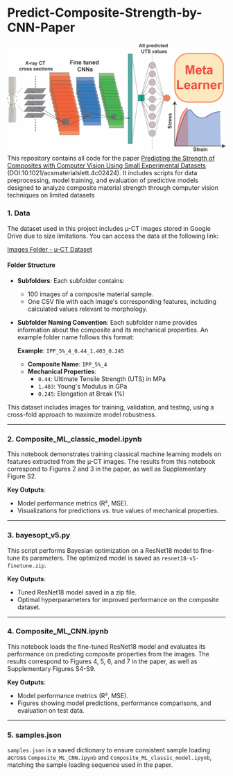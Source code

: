 # Predict-Composite-Strength-by-CNN-Paper
![Description of Image](TOC_Meta_Learner.png)
This repository contains all code for the paper [Predicting the Strength of Composites with Computer Vision Using Small Experimental Datasets](https://pubs.acs.org/doi/abs/10.1021/acsmaterialslett.4c02424) (DOI:10.1021/acsmaterialslett.4c02424). It includes scripts for data preprocessing, model training, and evaluation of predictive models designed to analyze composite material strength through computer vision techniques on limited datasets

### 1. Data

The dataset used in this project includes µ-CT images stored in Google Drive due to size limitations. You can access the data at the following link:

[Images Folder - µ-CT Dataset](https://doi.org/10.5281/zenodo.14803929)

#### Folder Structure

- **Subfolders**: Each subfolder contains:
  - 100 images of a composite material sample.
  - One CSV file with each image's corresponding features, including calculated values relevant to morphology.

- **Subfolder Naming Convention**: Each subfolder name provides information about the composite and its mechanical properties. An example folder name follows this format:

  **Example**: `IPP_5%_4_0.44_1.403_0.245`

  - **Composite Name**: `IPP_5%_4`
  - **Mechanical Properties**:
    - `0.44`: Ultimate Tensile Strength (UTS) in MPa
    - `1.403`: Young's Modulus in GPa
    - `0.245`: Elongation at Break (%)

This dataset includes images for training, validation, and testing, using a cross-fold approach to maximize model robustness.

---

### 2. Composite_ML_classic_model.ipynb

This notebook demonstrates training classical machine learning models on features extracted from the µ-CT images. The results from this notebook correspond to Figures 2 and 3 in the paper, as well as Supplementary Figure S2. 

**Key Outputs**:
- Model performance metrics (R², MSE).
- Visualizations for predictions vs. true values of mechanical properties.

---

### 3. bayesopt_v5.py

This script performs Bayesian optimization on a ResNet18 model to fine-tune its parameters. The optimized model is saved as `resnet18-v5-finetune.zip`.

**Key Outputs**:
- Tuned ResNet18 model saved in a zip file.
- Optimal hyperparameters for improved performance on the composite dataset.

---

### 4. Composite_ML_CNN.ipynb

This notebook loads the fine-tuned ResNet18 model and evaluates its performance on predicting composite properties from the images. The results correspond to Figures 4, 5, 6, and 7 in the paper, as well as Supplementary Figures S4-S9.

**Key Outputs**:
- Model performance metrics (R², MSE).
- Figures showing model predictions, performance comparisons, and evaluation on test data.

---

### 5. samples.json

`samples.json` is a saved dictionary to ensure consistent sample loading across `Composite_ML_CNN.ipynb` and `Composite_ML_classic_model.ipynb`, matching the sample loading sequence used in the paper.
